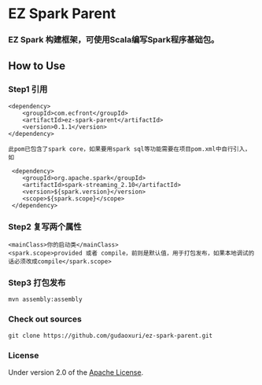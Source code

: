 EZ Spark Parent
===
### EZ Spark 构建框架，可使用Scala编写Spark程序基础包。

## How to Use

### Step1 引用

    <dependency>
        <groupId>com.ecfront</groupId>
        <artifactId>ez-spark-parent</artifactId>
        <version>0.1.1</version>
    </dependency>
    
    此pom已包含了spark core，如果要用spark sql等功能需要在项目pom.xml中自行引入，如
    
     <dependency>
        <groupId>org.apache.spark</groupId>
        <artifactId>spark-streaming_2.10</artifactId>
        <version>${spark.version}</version>
        <scope>${spark.scope}</scope>
     </dependency>

### Step2 复写两个属性

    <mainClass>你的启动类</mainClass>
    <spark.scope>provided 或者 compile，前则是默认值，用于打包发布，如果本地调试的话必须改成compile</spark.scope>
    
### Step3 打包发布
    
    mvn assembly:assembly

### Check out sources
`git clone https://github.com/gudaoxuri/ez-spark-parent.git`

### License

Under version 2.0 of the [Apache License][].

[Apache License]: http://www.apache.org/licenses/LICENSE-2.0

